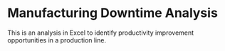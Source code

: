 # Manufacturing Downtime Analysis

This is an analysis in Excel to identify productivity improvement opportunities in a production line.
